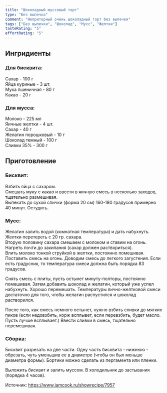 ```yaml
---
title: "Шоколадный муссовый торт"
type: "Без выпечка"
comment: "Неприторный очень шоколадный торт без выпечки"
tags: ["Без выпечки", "Шоколад", "Мусс", "Желтки"]
tasteRating: "5"
effortRating: "5"
---
```


## Ингридиенты

### Для бисквита:

Сахар - 100 г  
Яйца куриные - 3 шт.  
Мука пшеничная - 80 г  
Какао - 20 г

### Для мусса:

Молоко - 225 мл  
Яичные желтки - 4 шт.  
Сахар - 40 г  
Желатин порошковый - 10 г  
Шоколад темный - 100 г  
Сливки 35% - 300 г

## Приготовление

### Бисквит:

Взбить яйца с сахаром.  
Смешать муку с какао и ввести в яичную смесь в несколько заходов, тщательно размешивая.  
Выпекать до сухой спички (форма 20 см) 160-180 градусов примерно 40 минут.
Остудить.

### Мусс:

Желатин залить водой (комнатная температура) и дать набухнуть.  
Желтки перетереть с 20 гр. сахара.  
Вторую половину сахара смешаем с молоком и ставим на огонь. Нагреть почти до закипания (сахар должен раствориться).  
Влить молоко тонкой струйкой в желтки, постоянно помешивая. Поставить смесь на огонь. Доводим смесь до легкого загустения.
Если есть градусник, то температура смеси должна быть порядка 83 градусов.

Снять смесь с плиты, пусть остынет минуту-полторы, постоянно помешивая. Затем добавить шоколад и желатин, который уже успел набухнуть. Хорошо перемешать.
Температуры яично-желтковой смеси достаточно для того, чтобы желатин распустился и шоколад растворился.

После того, как смесь немного остынет, нужно взбить сливки до мягких пиков (если недовзбить, корж всплывет, если перевзбить, будет масло. Пусть лучше всплывает.)
Ввести сливки в смесь, тщательно перемешивая.

### Сборка:

Бисквит разрезать на две части. Одну часть бисквита - нижнюю - обрезать, чуть уменьшив ее в диаметре (чтобы он был меньше диаметра формы).
Бортики можно сделать из пергамента или пленки.

Выложить бисквит и залить муссом. В холодильник до застывания (порядка 4 часов).

Источник: https://www.iamcook.ru/showrecipe/7957
